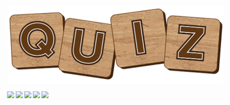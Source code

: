 ![](img/qqq.png)


 
![](https://img.shields.io/badge/language-javascript-pink.svg)
![](https://img.shields.io/badge/build-passed-green.svg)
![](https://img.shields.io/badge/software-released-blue.svg)
![](https://img.shields.io/badge/document-ready-purple.svg)
![](https://img.shields.io/badge/opensoure-yes-brown.svg) 
